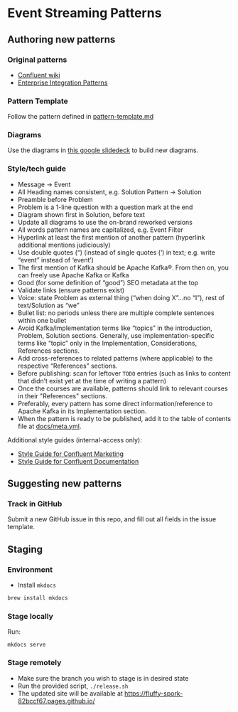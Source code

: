 # Event Streaming Patterns

## Authoring new patterns

### Original patterns
- [Confluent wiki](https://confluentinc.atlassian.net/wiki/spaces/PM/pages/940376652/Event+Streaming+Patterns+POC)
- [Enterprise Integration Patterns](https://www.enterpriseintegrationpatterns.com)

### Pattern Template
Follow the pattern defined in [pattern-template.md](pattern-template.md)

### Diagrams
Use the diagrams in [this google slidedeck](https://docs.google.com/presentation/d/1Zf256Z6fBvre3uclIbmxXsDpnTIxiBX66b13pHbGIYc/edit?usp=sharing) to build new diagrams.

### Style/tech guide

- Message → Event
- All Heading names consistent, e.g. Solution Pattern → Solution
- Preamble before Problem
- Problem is a 1-line question with a question mark at the end
- Diagram shown first in Solution, before text
- Update all diagrams to use the on-brand reworked versions
- All words pattern names are capitalized, e.g. Event Filter
- Hyperlink at least the first mention of another pattern (hyperlink additional mentions judiciously)
- Use double quotes (“) (instead of single quotes (‘) in text; e.g. write “event” instead of ‘event’)
- The first mention of Kafka should be Apache Kafka®. From then on, you can freely use Apache Kafka or Kafka
- Good (for some definition of “good”) SEO metadata at the top
- Validate links (ensure patterns exist)
- Voice: state Problem as external thing (“when doing X”...no “I”), rest of text/Solution as “we”
- Bullet list: no periods unless there are multiple complete sentences within one bullet
- Avoid Kafka/implementation terms like “topics” in the introduction, Problem, Solution sections. Generally, use implementation-specific terms like “topic” only in the Implementation, Considerations, References sections.
- Add cross-references to related patterns (where applicable) to the respective “References” sections.
- Before publishing: scan for leftover `TODO` entries (such as links to content that didn’t exist yet at the time of writing a pattern)
- Once the courses are available, patterns should link to relevant courses in their "References" sections.
- Preferably, every pattern has some direct information/reference to Apache Kafka in its Implementation section.
- When the pattern is ready to be published, add it to the table of contents file at [docs/meta.yml](./docs/meta.yml).

Additional style guides (internal-access only):

- [Style Guide for Confluent Marketing](https://confluentinc.atlassian.net/wiki/spaces/GM/pages/707101991/Style+Guide+for+Confluent+Marketing)
- [Style Guide for Confluent Documentation](https://confluentinc.atlassian.net/wiki/spaces/DOC/pages/161743785/Style+Guide+for+Confluent+Documentation)

## Suggesting new patterns

### Track in GitHub
Submit a new GitHub issue in this repo, and fill out all fields in the issue template.

## Staging

### Environment
- Install `mkdocs`

```bash
brew install mkdocs
```

### Stage locally
Run:

```
mkdocs serve
```

### Stage remotely
- Make sure the branch you wish to stage is in desired state
- Run the provided script, `./release.sh`
- The updated site will be available at https://fluffy-spork-82bccf67.pages.github.io/
